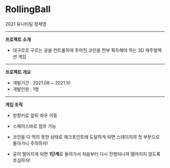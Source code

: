 # RollingBall
2021 유니티팀 정채영

---
**프로젝트 소개**
- 데구르르 구르는 공을 컨트롤하여 주어진 코인을 전부 획득해야 하는 3D 캐주얼액션 게임

---
**프로젝트 개요**
- 개발기간 : 2021.08 ~ 2021.10
- 개발인원 : 1명

---
**게임 조작**
- 방향키로 앞뒤 좌우 이동
- 스페이스바로 점프 가능

- 코인을 다 먹지 못한 상태로 체크포인트에 도달하게 되면 스테이지의 첫 부분으로 돌아가니 주의하자!
- 공이 떨어지게 되면 **1단계**로 돌아가서 처음부터 다시 진행되니까 떨어지지 않도록 조심하자!
